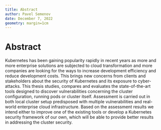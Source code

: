 ```yaml
---
title: Abstract
author: Pavel Semenov
date: December 7, 2022
geometry: margin=1cm
---
```

# Abstract
Kubernetes has been gaining popularity rapidly in recent years as more and more enterprise solutions are subjected to cloud transformation and more companies are looking for the ways to increase development efficiency and reduce development costs. This brings new concerns from clients and stakeholders about the security of Kubernetes and its exposure to cyber-attacks.
This thesis studies, compares and evaluates the state-of-the-art tools designed to discover vulnerabilities concerning the cluster configuration, running pods or cluster itself. Assessment is carried out in both local cluster setup predisposed with multiple vulnerabilities and real-world enterprise cloud infrastructure. Based on the assessment results we intend either to improve one of the existing tools or develop a Kubernetes security framework of our own, which will be able to provide better results in addressing the cluster security.